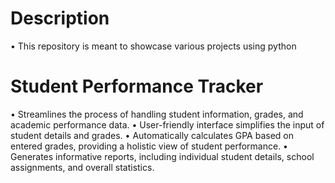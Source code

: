 # Description

•	This repository is meant to showcase various projects using python

# Student Performance Tracker

•	Streamlines the process of handling student information, grades, and academic performance data.
•	User-friendly interface simplifies the input of student details and grades.
•	Automatically calculates GPA based on entered grades, providing a holistic view of student performance.
•	Generates informative reports, including individual student details, school assignments, and overall statistics.

